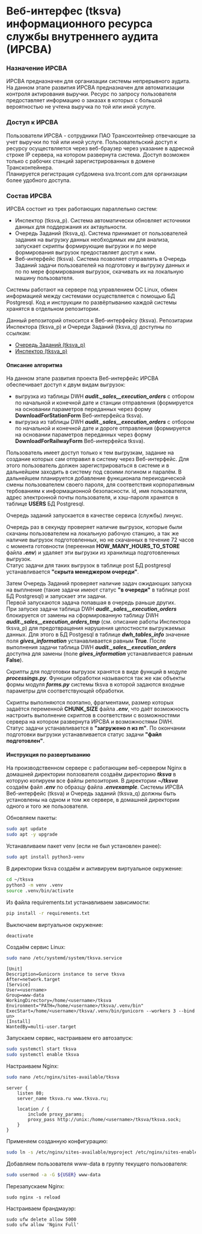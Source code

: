# Веб-интерфес (tksva) информационного ресурса службы внутреннего аудита (ИРСВА)

### Назначение ИРСВА
ИРСВА предназначен для организации системы непрерывного аудита.
На данном этапе развития ИРСВА предназначен для автоматизации контроля актирования выручки.
Ресурс по запросу пользователя предоставляет информацию о заказах в которых с большой вероятностью не учтена выручка по той или иной услуге.

### Доступ к ИРСВА
Пользователи ИРСВА - сотрудники ПАО Трансконтейнер отвечающие за учет выручки по той или иной услуге.
Пользовательский доступ к ресурсу осуществляется через веб-браузер через указание в адресной строке IP сервера, на котором развернута система.
Доступ возможен только с рабочих станций зарегистрированных в домене Трансконтейнера.  
Планируется регистрация субдомена sva.trcont.com для организации более удобного доступа.

### Состав ИРСВА
ИРСВА состоит из трех работающих параллельно систем:
- Инспектор (tksva_p). Система автоматически обновляет источники данных для поддержания их актаульности.
- Очередь Заданий (tksva_q). Система принимает от пользователей задания на выгрузку данных необходимых им для анализа, запускает скрипты формирующие выгрузки и по мере формирования выгрузок предоставляет доступ к ним.
- Веб-интерфейс (tksva). Система позволяет отправлять в Очередь Заданий задачи пользователей на подготовку и выгрузку данных и по по мере формирования выгрузок, скачивать их на локальную машину пользователя.

Системы работают на сервере под управлением ОС Linux, обмен информацией между системами осуществляется с помощью БД Postgresql.
Код и инструкции по развёртыванию каждой системы хранятся в отдельном репозитории.

Данный репозиторий относится к Веб-интерфейсу (tksva).
Репозитарии Инспектора (tksva_p) и Очереди Заданий (tksva_q) доступны по ссылкам:
- [Очередь Заданий (tksva_p)](/ "Скоро сделаю")
- [Инспектор (tksva_p)](/ "Скоро сделаю")

#### Описание алгоритма
На данном этапе развития проекта Веб-интерфейс ИРСВА обеспечивает доступ к двум видам выгрузок:
- выгрузка из таблицы DWH ***audit._sales__execution_orders*** с отбором по начальной и конечной дате и станции отправления (формируется на основании параметров переданных через форму **DownloadForStationForm** Веб-интерфейса tksva).
- выгрузка из таблицы DWH ***audit._sales__execution_orders*** с отбором по начальной и конечной дате и дороге отправления (формируется на основании параметров переданных через форму **DownloadForRailwayForm** Веб-интерфейса tksva).

Пользователь имеет доступ только к тем выгрузкам, задание на создание которых сам отправил в систему через Веб-интерфейс. Для этого пользователь должен зарегистрироваться в системе и в дальнейшем заходить в систему под своими логином и паралём. В дальнейшем планируется добавление функционала переиодической смены пользователем своего пароля, для соответствия корпоративным тербованиям к информационной безопасности.
id, имя пользователя, адрес электронной почты пользователя, и хэш-пароля хранятся в таблице **USERS** БД Postgresql.



Очередь заданий запускается в качестве сервиса (службы) линукс.

Очередь раз в секунду проверяет наличие выгрузок, которые были скачаны пользователем на локальную рабочую станцию, а так же наличие выгрузок подготовленных, но не скачанных в течение 72 часов с момента готовности (переенная **HOW_MANY_HOURS_TO_STORE** файла ***.env***) и удаляет эти выгрузки из хранилища подготовленных выгрузок.  
Статус задачи для таких выгрузок в таблице post БД postgresql устанавливается **"скрыта менеджером очереди"**.

Затем Очередь Заданий проверяет наличие задач ожидающих запуска на выплнение (такие задачи имеют статус **"в очереди"** в таблице post БД Postgresql) и запускает эти задачи.  
Первой запускаются задача попавшая в очередь раньше других.  
При запуске задачи таблица DWH ***audit._sales__execution_orders*** блокируется от замены на сформированную таблицу DWH ***audit._sales__execution_orders_tmp*** (см. описание работы Инспектора tksva_p) для предотвращения нарушения целостности выгружаемых данных. Для этого в БД Postgesql в таблице ***dwh_tables_info*** значение поля ***gives_information*** устанавливается равным **True**. После выполнения задачи таблица DWH ***audit._sales__execution_orders*** доступна для замены (поле ***gives_information*** устанавливается равным **False**). 

Скрипты для подготовки выгрузок хранятся в виде функций в модуле ***processings.py***. Функции обработки называются так же как объекты формы модуля ***forms.py*** системы tksva в которой задаются входные параметры для соответствующей обработки.

Скрипты выполняются поэтапно, фрагментами, размер которых задаётся переменной **CHUNK_SIZE** файла ***.env***, что даёт возможность настроить выполнение скриптов в соответствии с возможностями сервера на котором развернута ИРСВА и возможностями DWH.  
Статус задачи устанавливается в **"загружено n из m"**. По окончании подготовки выгрузки устанавливается статус задачи **"файл подготовлен"**.  

#### Инструкция по развертыванию
На производственном сервере с работающим веб-сервером Nginx в домашней директории ползователя создаём директорию ***tksva*** в которую копируем все файлы репозитория.
В директории ***~/tksva*** создаём файл ***.env*** по образцу файла ***.envexample***.
Системы ИРСВА Веб-интерфейс (tksva) и Очередь заданий (tksva_q) должны быть установлены на одном и том же сервере, в домашней директории одного и того же пользователя.

Обновляем пакеты:
```bash
sudo apt update
sudo apt -y upgrade
```
Устанавливаем пакет venv (если не был установлен ранее):
```bash
sudo apt install python3-venv
```
В директории tksva создаём и активируем виртуальное окружение:
```bash
cd ~/tksva
python3 -m venv .venv
source .venv/bin/activate
```
Из файла requirements.txt устанавливаем зависимости:
```bash
pip install -r requirements.txt
```
Выключаем виртуальное окружение:
```bash
deactivate
```
Создаём сервис Linux:
```bash
sudo nano /etc/systemd/system/tksva.service
```
```
[Unit]
Description=Gunicorn instance to serve tksva
After=network.target
[Service]
User=<username>
Group=www-data
WorkingDirectory=/home/<username>/tksva
Environment="PATH=/home/<username>/tksva/.venv/bin"
ExecStart=/home/<username>/tksva/.venv/bin/gunicorn --workers 3 --bind un>
[Install]
WantedBy=multi-user.target
```
Запускаем сервис, настраиваем его автозапуск:
```bash
sudo systemctl start tksva
sudo systemctl enable tksva
```
Настраиваем Nginx:
```bash
sudo nano /etc/nginx/sites-available/tksva
```
```
server {
    listen 80;
    server_name tksva.ru www.tksva.ru;

    location / {
        include proxy_params;
        proxy_pass http://unix:/home/<username>/tksva/tksva.sock;
    }
}
```
Применяем созданную конфигурацию:
```bash
sudo ln -s /etc/nginx/sites-available/myproject /etc/nginx/sites-enabled
```
Добавляем пользователя www-data в группу текущего пользователя:
```bash
sudo usermod -a -G ${USER} www-data
```
Перезапускаем Nginx:
```
sudo nginx -s reload
```
Настраиваем брандмауэр:
```
sudo ufw delete allow 5000
sudo ufw allow 'Nginx Full'
```
